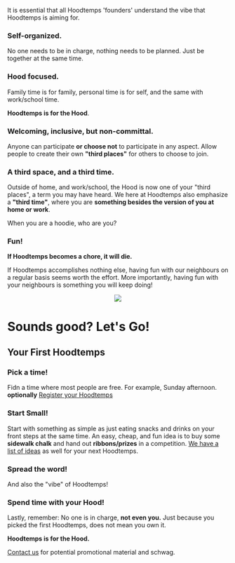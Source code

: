<!-- # The "Vibe" of Hoodtemps -->
It is essential that all Hoodtemps 'founders' understand the vibe that Hoodtemps is aiming for.

### Self-organized.

No one needs to be in charge, nothing needs to be planned. Just be together at the same time.

### Hood focused.

Family time is for family, personal time is for self, and the same with work/school time.

**Hoodtemps is for the Hood**.

### Welcoming, inclusive, but non-committal.

Anyone can participate **or choose not** to participate in any aspect. Allow people to create their own **"third places"** for others to choose to join.

### A third space, and a third time.

Outside of home, and work/school, the Hood is now one of your "third places", a term you may have heard. We here at Hoodtemps also emphasize a **"third time"**, where you are **something besides the version of you at home or work**.

When you are a hoodie, who are you?

### Fun!
**If Hoodtemps becomes a chore, it will die.**

If Hoodtemps accomplishes nothing else, having fun with our neighbours on a regular basis seems worth the effort. More importantly, having fun with your neighbours is something you will keep doing!

<p align="center">
<img src="{{ site.baseurl }}/assets/images/en-ca/symbol-no-background.png" class="hoodtempssymbol"/>
</p>

# Sounds good? Let's Go!

## Your First Hoodtemps
### Pick a time!
Fidn a time where most people are free. For example, Sunday afternoon.
**optionally** [Register your Hoodtemps](/register.html)
### Start Small!
Start with something as simple as just eating snacks and drinks on your front steps at the same time.
    An easy, cheap, and fun idea is to buy some **sidewalk chalk** and hand out **ribbons/prizes** in a competition.
    [We have a list of ideas](/ideas.html) as well for your next Hoodtemps.

### Spread the word!
And also the "vibe" of Hoodtemps!

### Spend time with your Hood!
Lastly, remember: No one is in charge, **not even you.** Just because you picked the first Hoodtemps, does not mean you own it.

**Hoodtemps is for the Hood.**

[Contact us](mailto:hoodtemps@proton.me) for potential promotional material and schwag.